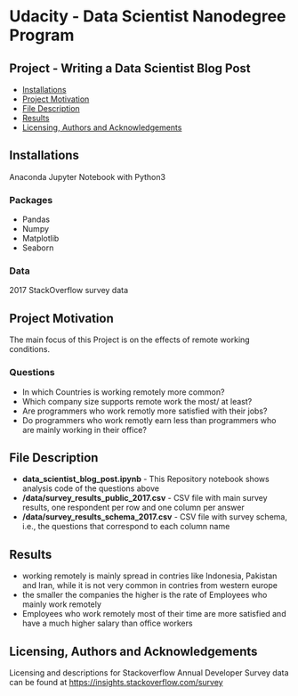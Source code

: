 # Udacity - Data Scientist Nanodegree Program
## Project - Writing a Data Scientist Blog Post

- [Installations](#inst)
- [Project Motivation](#promot)
- [File Description](#filedesc)
- [Results](#results)
- [Licensing, Authors and Acknowledgements](#license)

<a id='inst'></a>
## Installations
Anaconda Jupyter Notebook with Python3

### Packages

- Pandas
- Numpy
- Matplotlib
- Seaborn

### Data
2017 StackOverflow survey data

<a id='promot'></a>
## Project Motivation
The main focus of this Project is on the effects of remote working conditions.
### Questions
- In which Countries is working remotely more common?
- Which company size supports remote work the most/ at least?
- Are programmers who work remotly more satisfied with their jobs?
- Do programmers who work remotly earn less than programmers who are mainly working in their office?

<a id='filedesc'></a>
## File Description
- **data_scientist_blog_post.ipynb** - This Repository notebook shows analysis code of the questions above
- **/data/survey_results_public_2017.csv** - CSV file with main survey results, one respondent per row and one column per answer
- **/data/survey_results_schema_2017.csv** - CSV file with survey schema, i.e., the questions that correspond to each column name

<a id='results'></a>
## Results
- working remotely is mainly spread in contries like Indonesia, Pakistan and Iran, while it is not very common in contries from western europe 
- the smaller the companies the higher is the rate of Employees who mainly work remotely
- Employees who work remotely most of their time are more satisfied and have a much higher salary than office workers


<a id='license'></a>
## Licensing, Authors and Acknowledgements

Licensing and descriptions for Stackoverflow Annual Developer Survey data can be found at https://insights.stackoverflow.com/survey